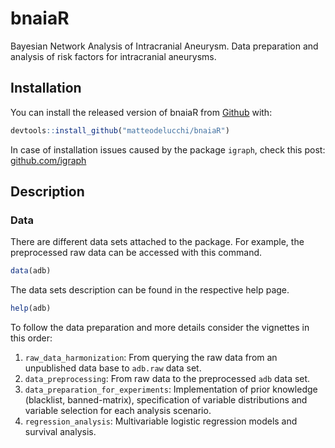 
# bnaiaR

<!-- badges: start -->
<!-- badges: end -->

Bayesian Network Analysis of Intracranial Aneurysm.
Data preparation and analysis of risk factors for intracranial aneurysms.

## Installation

You can install the released version of bnaiaR from [Github](https://github.com/matteodelucchi/bnaiaR) with:

``` r
devtools::install_github("matteodelucchi/bnaiaR")
```

In case of installation issues caused by the package `igraph`, check this post:
[github.com/igraph](https://github.com/igraph/rigraph/issues/275#issuecomment-852000182)

## Description

### Data

There are different data sets attached to the package. 
For example, the preprocessed raw data can be accessed with this command.

``` r
data(adb)
```

The data sets description can be found in the respective help page.

``` r
help(adb)
```

To follow the data preparation and more details consider the vignettes in this order:

1. `raw_data_harmonization`: From querying the raw data from an unpublished 
data base to `adb.raw` data set.  
2. `data_preprocessing`: From raw data to the preprocessed `adb` data set.    
3. `data_preparation_for_experiments`: Implementation of prior knowledge 
(blacklist, banned-matrix), specification of variable distributions and 
variable selection for each analysis scenario.  
4. `regression_analysis`: Multivariable logistic regression models and survival analysis.

